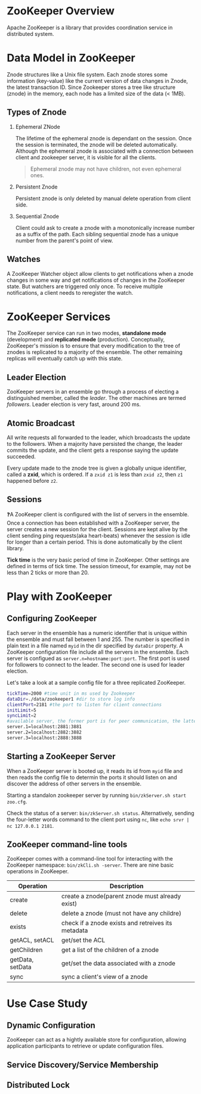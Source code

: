 # ZooKeeper Overview
Apache ZooKeeper is a library that provides coordination service in distributed system.

# Data Model in ZooKeeper
Znode structures like a Unix file system. Each znode stores some information (key-value) like the current version of data changes in Znode, the latest transaction ID. Since Zookeeper stores a tree like structure (znode) in the memory, each node has a limited size of the data (< 1MB).

## Types of Znode
1. Ephemeral ZNode

    The lifetime of the ephemeral znode is dependant on the session. Once the session is terminated, the znode will be deleted automatically. Although the ephemeral znode is associated with a connection between client and zookeeper server, it is visible for all the clients.

    > Ephemeral znode may not have children, not even ephemeral ones.

2. Persistent Znode

    Persistent znode is only deleted by manual delete operation from client side.

3. Sequential Znode

    Client could ask to create a znode with a monotonically increase number as a suffix of the path. Each sibling sequential znode has a unique number from the parent's point of view.

## Watches
A ZooKeeper Watcher object allow clients to get notifications when a znode changes in some way and get notifications of changes in the ZooKeeper state. But watchers are triggered only once. To receive multiple notifications, a client needs to reregister the watch.

# ZooKeeper Services
The ZooKeeper service can run in two modes, **standalone mode** (development) and **replicated mode** (production). Conceptually, ZooKeeper's mission is to ensure that every modification to the tree of znodes is replicated to a majority of the ensemble. The other remaining replicas will eventually catch up with this state.

## Leader Election
ZooKeeper servers in an ensemble go through a process of electing a distinguished member, called the *leader*. The other machines are termed *followers*. Leader election is very fast, around 200 ms.

## Atomic Broadcast
All write requests all forwarded to the leader, which broadcasts the update to the followers. When a majority have persisted the change, the leader commits the update, and the client gets a response saying the update succeeded.

Every update made to the znode tree is given a globally unique identifier, called a **zxid**, which is ordered. If a `zxid z1` is less than `zxid z2`, then `z1` happened before `z2`.

## Sessions
❓A ZooKeeper client is configured with the list of servers in the ensemble. Once a connection has been established with a ZooKeeper server, the server creates a new session for the client. Sessions are kept alive by the client sending ping requests(aka heart-beats) whenever the session is idle for longer than a certain period. This is done automatically by the client library.

**Tick time** is the very basic period of time in ZooKeeper. Other settings are defined in terms of tick time.  The session timeout, for example, may not be less than 2 ticks or more than 20.

# Play with ZooKeeper
## Configuring ZooKeeper
Each server in the ensemble has a numeric identifier that is unique within the ensemble and must fall between 1 and 255. The number is specified in plain text in a file named `myid` in the dir specified by `dataDir` property. A ZooKeeper configuration file include all the servers in the ensemble. Each server is configued as `server.n=hostname:port:port`. The first port is used for followers to connect to the leader. The second one is used for leader election.

Let's take a look at a sample config file for a three replicated ZooKeeper.
```bash
tickTime=2000 #time unit in ms used by Zookeeper
dataDir=./data/zookeeper1 #dir to store log info
clientPort=2181 #the port to listen for client connections
initLimit=5
syncLimit=2
#available server, the former port is for peer communication, the latter port is for leader election (TCP)
server.1=localhost:2881:3881
server.2=localhost:2882:3882
server.3=localhost:2888:3888
```

## Starting a ZooKeeper Server
When a ZooKeeper server is booted up, it reads its id from `myid` file and then reads the config file to determin the ports it should listen on and discover the address of other servers in the ensemble.

Starting a standalon zookeeper server by running `bin/zkServer.sh start zoo.cfg`.

Check the status of a server: `bin/zkServer.sh status`. Alternatively, sending the four-letter words command to the client port using `nc`, like `echo srvr | nc 127.0.0.1 2181`.


## ZooKeeper command-line tools
ZooKeeper comes with a command-line tool for interacting with the ZooKeeper namespace: `bin/zkCli.sh -server`. There are nine basic operations in ZooKeeper.

|Operation|Description|
|--|--|
|create| create a znode(parent znode must already exist)|
| delete| delete a znode (must not have any childre)|
|exists|check if a znode exists and retreives its metadata|
|getACL, setACL| get/set the ACL|
|getChildren|get a list of the children of a znode|
|getData, setData| get/set the data associated with a znode|
|sync | sync a client's view of a znode|

# Use Case Study

## Dynamic Configuration
ZooKeeper can act as a hightly available store for configuration, allowing application participants to retrieve or update configuration files.

## Service Discovery/Service Membership
## Distributed Lock
